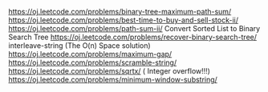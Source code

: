 https://oj.leetcode.com/problems/binary-tree-maximum-path-sum/
https://oj.leetcode.com/problems/best-time-to-buy-and-sell-stock-ii/
https://oj.leetcode.com/problems/path-sum-ii/
Convert Sorted List to Binary Search Tree
https://oj.leetcode.com/problems/recover-binary-search-tree/
interleave-string (The O(n) Space solution)
https://oj.leetcode.com/problems/maximum-gap/
https://oj.leetcode.com/problems/scramble-string/
https://oj.leetcode.com/problems/sqrtx/   ( Integer overflow!!!)
https://oj.leetcode.com/problems/minimum-window-substring/
